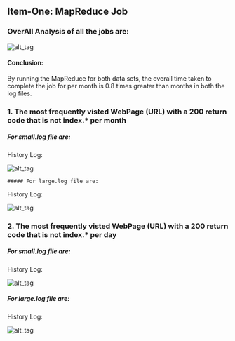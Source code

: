 ## Item-One: MapReduce Job

### OverAll Analysis of all the jobs are:

![alt_tag](https://github.com/illinoistech-itm/jshukla3/blob/master/ITMD521/week13/item-one/screenshots/Analysis.PNG)

#### Conclusion: 
By running the MapReduce for both data sets, the overall time taken to complete the job for per month is 0.8 times greater than months in both the log files. 

### 1. The most frequently visted WebPage (URL) with a 200 return code that is not index.* per month
 ##### For small.log file are:
     
   
   History Log:
   
   ![alt_tag](https://github.com/illinoistech-itm/jshukla3/blob/master/ITMD521/week13/item-one/screenshots/s_month_history.PNG)
   
    ##### For large.log file are:
     
  History Log:
   
   ![alt_tag](https://github.com/illinoistech-itm/jshukla3/blob/master/ITMD521/week13/item-one/screenshots/L_month_history.PNG)
   
   
   ### 2. The most frequently visted WebPage (URL) with a 200 return code that is not index.* per day
   ##### For small.log file are:

   
   History Log:
   
   ![alt_tag](https://github.com/illinoistech-itm/jshukla3/blob/master/ITMD521/week13/item-one/screenshots/s_day_history.PNG)
   
   ##### For large.log file are:
 
   History Log:
   
   ![alt_tag](https://github.com/illinoistech-itm/jshukla3/blob/master/ITMD521/week13/item-one/screenshots/l_day_hostory.PNG)

